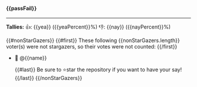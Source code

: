 #### {{passFail}}


----
**Tallies:**
:+1:: {{yea}} ({{yeaPercent}}%)
:-1:: {{nay}} ({{nayPercent}}%)

{{#nonStarGazers}}
    {{#first}}
These following {{nonStarGazers.length}} voter(s) were not stargazers, so their votes were not counted:
    {{/first}}

- :monkey: @{{name}}

    {{#last}}
Be sure to :star:star the repository if you want to have your say!
    {{/last}}
{{/nonStarGazers}}
